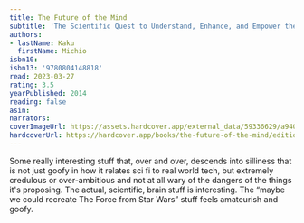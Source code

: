 ```yaml
---
title: The Future of the Mind
subtitle: 'The Scientific Quest to Understand, Enhance, and Empower the Mind'
authors:
- lastName: Kaku
  firstName: Michio
isbn10:
isbn13: '9780804148818'
read: 2023-03-27
rating: 3.5
yearPublished: 2014
reading: false
asin:
narrators:
coverImageUrl: https://assets.hardcover.app/external_data/59336629/a940f4c91be049bb9e80695d1864d763c689e877.jpeg
hardcoverUrl: https://hardcover.app/books/the-future-of-the-mind/editions/31496987
---
```

Some really interesting stuff that, over and over, descends into silliness that is not just goofy in how it relates sci fi to real world tech, but extremely credulous or over-ambitious and not at all wary of the dangers of the things it's proposing. The actual, scientific, brain stuff is interesting. The “maybe we could recreate The Force from Star Wars” stuff feels amateurish and goofy.
